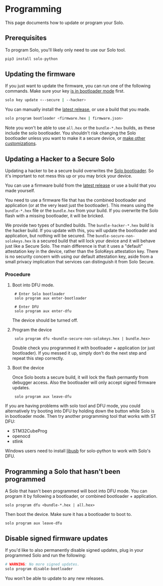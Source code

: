 # Programming

This page documents how to update or program your Solo.

## Prerequisites

To program Solo, you'll likely only need to use our Solo tool.

```python
pip3 install solo-python
```

## Updating the firmware

If you just want to update the firmware, you can run one of the following commands.
Make sure your key [is in bootloader mode](/solo/bootloader-mode#solo-bootloader) first.

```bash
solo key update <--secure | --hacker>
```

You can manually install the [latest release](https://github.com/solokeys/solo/releases), or use a build that you made.

```bash
solo program bootloader <firmware.hex | firmware.json>
```

Note you won't be able to use `all.hex` or the `bundle-*.hex` builds, as these include the solo bootloader.  You shouldn't
risk changing the Solo bootloader unless you want to make it a secure device, or [make other customizations](/solo/customization/).

## Updating a Hacker to a Secure Solo

Updating a hacker to be a secure build overwrites the [Solo bootloader](/solo/bootloader-mode#solo-bootloader).
So it's important to not mess this up or you may brick your device.

You can use a firmware build from the [latest release](https://github.com/solokeys/solo/releases) or use
a build that you made yourself.

You need to use a firmware file that has the combined bootloader and application (or at the very least just the bootloader).
This means using the `bundle-*.hex` file or the `bundle.hex` from your build.  If you overwrite the Solo flash with a missing bootloader,
it will be bricked.

We provide two types of bundled builds.  The `bundle-hacker-*.hex` build is the hacker build.  If you update with this,
you will update the bootloader and application, but nothing will be secured.  The `bundle-secure-non-solokeys.hex`
is a secured build that will lock your device and it will behave just like a Secure Solo.  The main difference is that
it uses a "default" attestation key in the device, rather than the SoloKeys attestation key.  There is no security
concern with using our default attestation key, aside from a small privacy implication that services can distinguish it from Solo Secure.

### Procedure

1. Boot into DFU mode.

        # Enter Solo bootloader
        solo program aux enter-bootloader

        # Enter DFU
        solo program aux enter-dfu

    The device should be turned off.

2. Program the device

        solo program dfu <bundle-secure-non-solokeys.hex | bundle.hex>

    Double check you programmed it with bootloader + application (or just bootloader).
    If you messed it up, simply don't do the next step and repeat this step correctly.

3. Boot the device

    Once Solo boots a secure build, it will lock the flash permantly from debugger access.  Also the bootloader
    will only accept signed firmware updates.

        solo program aux leave-dfu

If you are having problems with solo tool and DFU mode, you could alternatively try booting into DFU
by holding down the button while Solo is in bootloader mode.  Then try another programming tool that works
with ST DFU:

* STM32CubeProg
* openocd
* stlink

Windows users need to install [libusb](https://sourceforge.net/projects/libusb-win32/files/libusb-win32-releases/1.2.6.0/)
for solo-python to work with Solo's DFU.


## Programming a Solo that hasn't been programmed

A Solo that hasn't been programmed will boot into DFU mode.  You can program
it by following a bootloader, or combined bootloader + application.

```
solo program dfu <bundle-*.hex | all.hex>
```

Then boot the device.  Make sure it has a bootloader to boot to.

```
solo program aux leave-dfu
```

## Disable signed firmware updates

If you'd like to also permanently disable signed updates, plug in your programmed Solo and run the following:

```bash
# WARNING: No more signed updates.
solo program disable-bootloader
```

You won't be able to update to any new releases.


